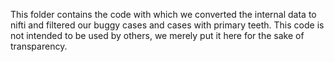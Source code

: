 This folder contains the code with which we converted the internal data to nifti and filtered our buggy cases and 
cases with primary teeth. This code is not intended to be used by others, we merely put it here for the sake of 
transparency.